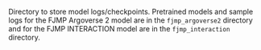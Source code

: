 Directory to store model logs/checkpoints. Pretrained models and sample logs for the FJMP Argoverse 2 model are in the ```fjmp_argoverse2``` directory and for the FJMP INTERACTION model are in the ```fjmp_interaction``` directory. 